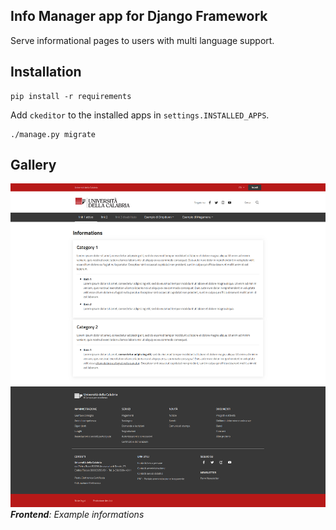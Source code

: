 Info Manager app for Django Framework
-------------------------------------
Serve informational pages to users with multi language support.

Installation
------------

````
pip install -r requirements
````
Add `ckeditor` to the installed apps in `settings.INSTALLED_APPS`.

````
./manage.py migrate
````

Gallery
--------
![Home](data/gallery/screenshot_1.png)
_**Frontend**: Example informations_
